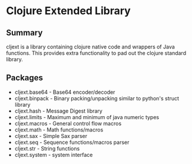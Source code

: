 Clojure Extended Library
=========================

Summary
-------

cljext is a library containing clojure native code and wrappers of Java 
functions.  This provides extra functionality to pad out the clojure
standard library.


Packages
---------
 + cljext.base64 - Base64 encoder/decoder
 + cljext.binpack - Binary packing/unpacking similar to python's struct library
 + cljext.hash - Message Digest library
 + cljext.limits - Maximum and minimum of java numeric types
 + cljext.macros - General control flow macros
 + cljext.math - Math functions/macros
 + cljext.sax - Simple Sax parser 
 + cljext.seq - Sequence functions/macros parser 
 + cljext.str - String functions
 + cljext.system - system interface 
